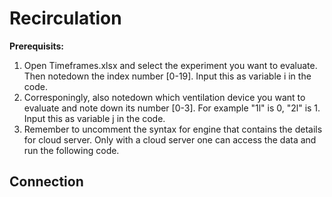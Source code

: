 # Recirculation
**Prerequisits:**
1. Open Timeframes.xlsx and select the experiment you want to evaluate. Then notedown the index number [0-19]. Input this as variable i in the code.
2. Corresponingly, also notedown which ventilation device you want to evaluate and note down its number [0-3]. For example "1l" is 0, "2l" is 1. Input this as variable j in the code.
3. Remember to uncomment the syntax for engine that contains the details for cloud server. Only with a cloud server one can access the data and run the following code.
## Connection
